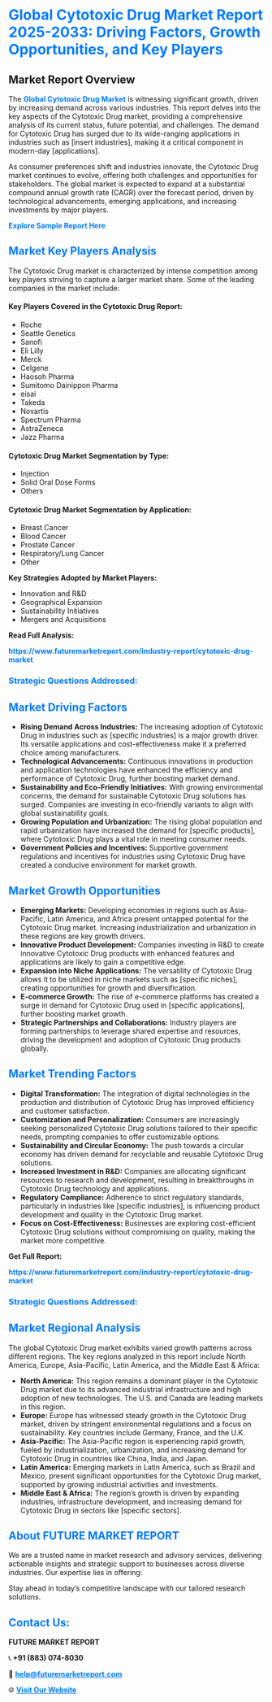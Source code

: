 <h1 style="color: #007BFF;">Global Cytotoxic Drug Market Report 2025-2033: Driving Factors, Growth Opportunities, and Key Players</h1>

<section id="overview">
<h2>Market Report Overview</h2>
<p>The <a href="https://www.futuremarketreport.com/industry-report/cytotoxic-drug-market" style="color: #007BFF; text-decoration: none;"><strong>Global Cytotoxic Drug Market</strong></a> is witnessing significant growth, driven by increasing demand across various industries. This report delves into the key aspects of the Cytotoxic Drug market, providing a comprehensive analysis of its current status, future potential, and challenges. The demand for Cytotoxic Drug has surged due to its wide-ranging applications in industries such as [insert industries], making it a critical component in modern-day [applications].</p>
<p>As consumer preferences shift and industries innovate, the Cytotoxic Drug market continues to evolve, offering both challenges and opportunities for stakeholders. The global market is expected to expand at a substantial compound annual growth rate (CAGR) over the forecast period, driven by technological advancements, emerging applications, and increasing investments by major players.</p>
</section>

<section id="overview">
<p><a href="https://www.futuremarketreport.com/request-sample/reportId=80105" style="color: #007BFF; text-decoration: none;"><strong>Explore Sample Report Here</strong></a></p>
</section>

<section id="key-players">
<h2 style="color: #007BFF;">Market Key Players Analysis</h2>
<p>The Cytotoxic Drug market is characterized by intense competition among key players striving to capture a larger market share. Some of the leading companies in the market include:</p>
<h4>Key Players Covered in the Cytotoxic Drug Report:</h4>
<ul><li>Roche</li><li>Seattle Genetics</li><li>Sanofi</li><li>Eli Lilly</li><li>Merck</li><li>Celgene</li><li>Haosoh Pharma</li><li>Sumitomo Dainippon Pharma</li><li>eisai</li><li>Takeda</li><li>Novartis</li><li>Spectrum Pharma</li><li>AstraZeneca</li><li>Jazz Pharma</li></ul>
<h4>Cytotoxic Drug Market Segmentation by Type:</h4>
<ul><li>Injection</li><li>Solid Oral Dose Forms</li><li>Others</li></ul>

<h4>Cytotoxic Drug Market Segmentation by Application:</h4>
<ul><li>Breast Cancer</li><li>Blood Cancer</li><li>Prostate Cancer</li><li>Respiratory/Lung Cancer</li><li>Other</li></ul>
<p><strong>Key Strategies Adopted by Market Players:</strong></p>
<ul>
<li>Innovation and R&D</li>
<li>Geographical Expansion</li>
<li>Sustainability Initiatives</li>
<li>Mergers and Acquisitions</li>
</ul>
</section>

<section>
<p><strong>Read Full Analysis: </strong></p><a href="https://www.futuremarketreport.com/industry-report/cytotoxic-drug-market" style="color: #007BFF; text-decoration: none;"><strong>https://www.futuremarketreport.com/industry-report/cytotoxic-drug-market</strong></a>
<h3 style="color: #007BFF;">Strategic Questions Addressed:</h3>
</section>

<section id="driving-factors">
<h2 style="color: #007BFF;">Market Driving Factors</h2>
<ul>
<li><strong>Rising Demand Across Industries:</strong> The increasing adoption of Cytotoxic Drug in industries such as [specific industries] is a major growth driver. Its versatile applications and cost-effectiveness make it a preferred choice among manufacturers.</li>
<li><strong>Technological Advancements:</strong> Continuous innovations in production and application technologies have enhanced the efficiency and performance of Cytotoxic Drug, further boosting market demand.</li>
<li><strong>Sustainability and Eco-Friendly Initiatives:</strong> With growing environmental concerns, the demand for sustainable Cytotoxic Drug solutions has surged. Companies are investing in eco-friendly variants to align with global sustainability goals.</li>
<li><strong>Growing Population and Urbanization:</strong> The rising global population and rapid urbanization have increased the demand for [specific products], where Cytotoxic Drug plays a vital role in meeting consumer needs.</li>
<li><strong>Government Policies and Incentives:</strong> Supportive government regulations and incentives for industries using Cytotoxic Drug have created a conducive environment for market growth.</li>
</ul>
</section>

<section id="growth-opportunities">
<h2 style="color: #007BFF;">Market Growth Opportunities</h2>
<ul>
<li><strong>Emerging Markets:</strong> Developing economies in regions such as Asia-Pacific, Latin America, and Africa present untapped potential for the Cytotoxic Drug market. Increasing industrialization and urbanization in these regions are key growth drivers.</li>
<li><strong>Innovative Product Development:</strong> Companies investing in R&D to create innovative Cytotoxic Drug products with enhanced features and applications are likely to gain a competitive edge.</li>
<li><strong>Expansion into Niche Applications:</strong> The versatility of Cytotoxic Drug allows it to be utilized in niche markets such as [specific niches], creating opportunities for growth and diversification.</li>
<li><strong>E-commerce Growth:</strong> The rise of e-commerce platforms has created a surge in demand for Cytotoxic Drug used in [specific applications], further boosting market growth.</li>
<li><strong>Strategic Partnerships and Collaborations:</strong> Industry players are forming partnerships to leverage shared expertise and resources, driving the development and adoption of Cytotoxic Drug products globally.</li>
</ul>
</section>

<section id="trending-factors">
<h2 style="color: #007BFF;">Market Trending Factors</h2>
<ul>
<li><strong>Digital Transformation:</strong> The integration of digital technologies in the production and distribution of Cytotoxic Drug has improved efficiency and customer satisfaction.</li>
<li><strong>Customization and Personalization:</strong> Consumers are increasingly seeking personalized Cytotoxic Drug solutions tailored to their specific needs, prompting companies to offer customizable options.</li>
<li><strong>Sustainability and Circular Economy:</strong> The push towards a circular economy has driven demand for recyclable and reusable Cytotoxic Drug solutions.</li>
<li><strong>Increased Investment in R&D:</strong> Companies are allocating significant resources to research and development, resulting in breakthroughs in Cytotoxic Drug technology and applications.</li>
<li><strong>Regulatory Compliance:</strong> Adherence to strict regulatory standards, particularly in industries like [specific industries], is influencing product development and quality in the Cytotoxic Drug market.</li>
<li><strong>Focus on Cost-Effectiveness:</strong> Businesses are exploring cost-efficient Cytotoxic Drug solutions without compromising on quality, making the market more competitive.</li>
</ul>
</section>

<section>
<p><strong>Get Full Report: </strong></p><a href="https://www.futuremarketreport.com/industry-report/cytotoxic-drug-market" style="color: #007BFF; text-decoration: none;"><strong>https://www.futuremarketreport.com/industry-report/cytotoxic-drug-market</strong></a>
<h3 style="color: #007BFF;">Strategic Questions Addressed:</h3>
</section>


<section id="regional-analysis">
<h2 style="color: #007BFF;">Market Regional Analysis</h2>
<p>The global Cytotoxic Drug market exhibits varied growth patterns across different regions. The key regions analyzed in this report include North America, Europe, Asia-Pacific, Latin America, and the Middle East & Africa:</p>
<ul>
<li><strong>North America:</strong> This region remains a dominant player in the Cytotoxic Drug market due to its advanced industrial infrastructure and high adoption of new technologies. The U.S. and Canada are leading markets in this region.</li>
<li><strong>Europe:</strong> Europe has witnessed steady growth in the Cytotoxic Drug market, driven by stringent environmental regulations and a focus on sustainability. Key countries include Germany, France, and the U.K.</li>
<li><strong>Asia-Pacific:</strong> The Asia-Pacific region is experiencing rapid growth, fueled by industrialization, urbanization, and increasing demand for Cytotoxic Drug in countries like China, India, and Japan.</li>
<li><strong>Latin America:</strong> Emerging markets in Latin America, such as Brazil and Mexico, present significant opportunities for the Cytotoxic Drug market, supported by growing industrial activities and investments.</li>
<li><strong>Middle East & Africa:</strong> The region’s growth is driven by expanding industries, infrastructure development, and increasing demand for Cytotoxic Drug in sectors like [specific sectors].</li>
</ul>
</section>

<footer>
<h2 style="color: #007BFF;">About FUTURE MARKET REPORT</h2>
<p>We are a trusted name in market research and advisory services, delivering actionable insights and strategic support to businesses across diverse industries. Our expertise lies in offering:</p>

<p>Stay ahead in today’s competitive landscape with our tailored research solutions.</p>

<h2 style="color: #007BFF;">Contact Us:</h2>
<p><strong>FUTURE MARKET REPORT</strong></p>
<p>📞 <strong>+91 (883) 074-8030</strong></p>
<p>📧 <strong><a href="mailto:help@futuremarketreport.com" style="color: #007BFF;">help@futuremarketreport.com</a></strong></p>
<p>🌐 <strong><a href="https://www.futuremarketreport.com/" style="color: #007BFF;">Visit Our Website</a></strong></p>
</footer>